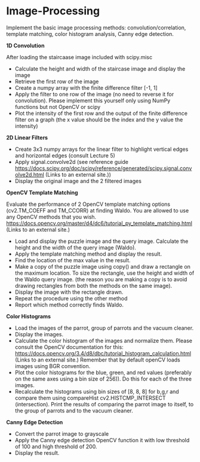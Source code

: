 # Image-Processing

Implement the basic image processing methods: convolution/correlation, template matching, color histogram analysis, Canny edge detection.

**1D Convolution**

After loading the staircaase image included with scipy.misc

  * Calculate the height and width of the staircase image and display the image
  * Retrieve the first row of the image
  * Create a numpy array with the finite difference filter [-1, 1]
  * Apply the filter to one row of the image (no need to reverse it for convolution). Please implement this yourself only using NumPy functions but not OpenCV or scipy
  * Plot the intensity of the first row and the output of the finite difference filter on a graph (the x value should be the index and the y value the intensity)

**2D Linear Filters**
  * Create 3x3 numpy arrays for the linear filter to highlight vertical edges and horizontal edges (consult Lecture 5)
  * Apply signal.convolve2d (see reference guide https://docs.scipy.org/doc/scipy/reference/generated/scipy.signal.convolve2d.html (Links to an external site.))
  * Display the original image and the 2 filtered images

**OpenCV Template Matching**

Evaluate the performance of 2 OpenCV template matching options (cv2.TM_COEFF and TM_CCORR) at finding Waldo. You are allowed to use any OpenCV methods that you wish. https://docs.opencv.org/master/d4/dc6/tutorial_py_template_matching.html (Links to an external site.)

  * Load and display the puzzle image and the query image. Calculate the height and the width of the query image (Waldo).
  * Apply the template matching method and display the result.
  * Find the location of the max value in the result.
  * Make a copy of the puzzle image using copy() and draw a rectangle on the maximum location. To size the rectangle, use the height and width of the Waldo query image. (the reason you are making a copy is to avoid drawing rectangles from both the methods on the same image).
  * Display the image with the rectangle drawn.
  * Repeat the procedure using the other method
  * Report which method correctly finds Waldo.

**Color Histograms**

  * Load the images of the parrot, group of parrots and the vacuum cleaner.
  * Display the images.
  * Calculate the color histogram of the images and normalize them. Please consult the OpenCV documentation for this: https://docs.opencv.org/3.4/d8/dbc/tutorial_histogram_calculation.html (Links to an external site.) Remember that by default openCV loads images using BGR convention.
  * Plot the color histograms for the blue, green, and red values (preferably on the same axes using a bin size of 256)). Do this for each of the three images.
  * Recalculate the histograms using bin sizes of [8, 8, 8] for b,g,r and compare them using compareHist cv2.HISTCMP_INTERSECT (intersection). Print the results of comparing the parrot image to itself, to the group of parrots and to the vacuum cleaner.

**Canny Edge Detection**

  * Convert the parrot image to grayscale
  * Apply the Canny edge detection OpenCV function it with low threshold of 100 and high threshold of 200.
  * Display the result.
